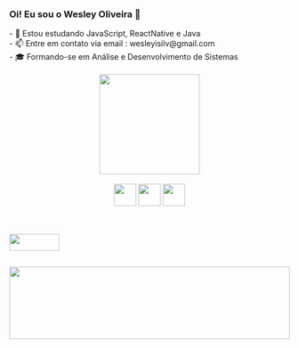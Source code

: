 ### Oi! Eu sou o Wesley Oliveira 👋
<div align="left">
- 🌱 Estou estudando JavaScript, ReactNative e Java
  <br>
- 📫 Entre em contato via email : wesleyisilv@gmail.com
  <br>
- 🎓 Formando-se em Análise e Desenvolvimento de Sistemas
  <br><br>
</div>
<div align="center">
  <img align="center" height="180em" src="https://github-readme-stats.vercel.app/api/top-langs/?username=Wesley-1618&layout=compact&theme=blue-green">
</div>

<div style="display : inline_block" align="center"><br>
  <img height="40" width="40" src="https://cdn.jsdelivr.net/gh/devicons/devicon/icons/javascript/javascript-plain.svg"/>
  <img height="40" width="40" src="https://cdn.jsdelivr.net/gh/devicons/devicon/icons/react/react-original.svg" />
  <img height="40" width="40" src="https://cdn.jsdelivr.net/gh/devicons/devicon/icons/java/java-original.svg"/>
</div>

##

<div>
  <br>
  <a href="mailto:wesleyisilv@gmail.com">
    <img height="30" width="90" src="https://img.shields.io/badge/Gmail-D14836?style=for-the-badge&logo=gmail&logoColor=white"/>
  </a>
</div>

##
<div>
  <img height="130" width="100%" src="https://media4.giphy.com/media/sULKEgDMX8LcI/giphy.gif?cid=ecf05e47z98bo28gnmihkgvena3xhs0fcm1d1l9z2eqkubq3&rid=giphy.gif&ct=g">
</div>

